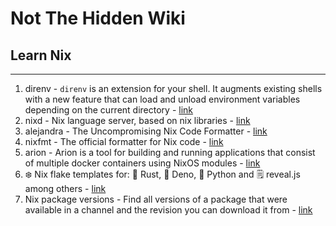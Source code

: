 # Not The Hidden Wiki

## Learn Nix
-----

1. direnv - `direnv` is an extension for your shell. It augments existing shells with a new feature that can load and unload environment variables depending on the current directory - [link](https://direnv.net/)
2. nixd - Nix language server, based on nix libraries - [link](https://github.com/nix-community/nixd)
3. alejandra - The Uncompromising Nix Code Formatter - [link](https://github.com/kamadorueda/alejandra)
4. nixfmt -  The official formatter for Nix code - [link](https://github.com/NixOS/nixfmt)
5. arion - Arion is a tool for building and running applications that consist of multiple docker containers using NixOS modules - [link](https://docs.hercules-ci.com/arion/)
6. ❄️ Nix flake templates for: 🦀 Rust, 🦖 Deno, 🐍 Python and 🗒️ reveal.js among others - [link](https://github.com/MordragT/nix-templates)
7. Nix package versions - Find all versions of a package that were available in a channel and the revision you can download it from - [link](https://lazamar.co.uk/nix-versions/)
